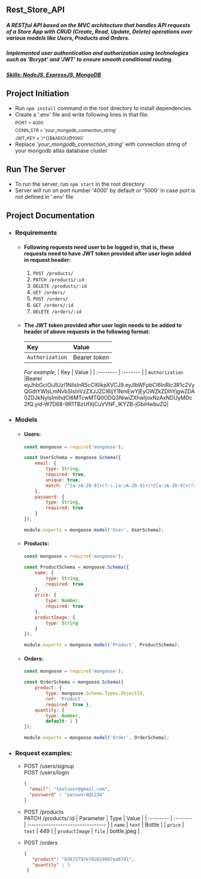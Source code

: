 ## Rest_Store_API
##### ***A RESTful API based on the MVC architecture that handles API requests of a Store App with CRUD (Create, Read, Update, Delete) operations over various models like Users, Products and Orders.***
##### ***Implemented user authentication and authorization using technologies such as 'Bcrypt' and 'JWT' to ensure smooth conditional routing.***

##### <ins>***Skills: NodeJS, ExpressJS, MongoDB***</ins>

## Project Initiation
- Run ```npm install``` command in the root directory to install dependencies.
- Create a '.env' file and write following lines in that file: <br>
  <sub>PORT = 4000</sub> <br>
  <sub>CONN_STR = 'your_mongodb_connection_string'</sub> <br>
  <sub>JWT_KEY = '/^{}$&AEIOU@1090'</sub>
- Replace '_your_mongodb_connection_string_' with connection string of your mongodb atlas database cluster

## Run The Server
- To run the server, run ```npm start``` in the root directory
- Server will run on port number '4000' by default or '5000' in case port is not defined in '.env' file

## Project Documentation
- ### Requirements
  - #### Following requests need user to be logged in, that is, these requests need to have JWT token provided after user login added in request header: <br>
    1. ```POST /products/```
    2. ```PATCH /products/:id```
    3. ```DELETE /products/:id```
    4. ```GET /orders/```
    5. ```POST /orders/```
    6. ```GET /orders/:id```
    7. ```DELETE /orders/:id```
  - #### The JWT token provided after user login needs to be added to header of above requests in the following format: <br>
      | Key | Value     |
      | :-------- | :------- |
      | `Authorization`      | Bearer _token_ |

    _For example,_
    | Key | Value     |
    | :-------- | :------- |
    | `Authorization`      |Bearer eyJhbGciOiJIUzI1NiIsInR5cCI6IkpXVCJ9.eyJlbWFpbCI6InRlc3R1c2VyQGdtYWlsLmNvbSIsInVzZXJJZCI6IjY1NmEwYjEyOWZkZDlhYjgwZDA0ZDJkNyIsImlhdCI6MTcwMTQ0ODQ3NiwiZXhwIjoxNzAxNDUyMDc2fQ.yid-W7D68-9R1TBzUfXjCuVVNF_lKYZB-jGbiHwbuZQ|
   
- ### Models
  - #### Users:
    ```javascript
    const mongoose = require('mongoose');

    const UserSchema = mongoose.Schema({
        email: {
            type: String,
            required: true,
            unique: true,
            match: /^[a-zA-Z0-9]+(?:\.[a-zA-Z0-9]+)*@[a-zA-Z0-9]+(?:\.[a-zA-Z0-9]+)*$/
        },
        password: {
            type: String,
            required: true
        }
    });
    
    module.exports = mongoose.model('User', UserSchema);
    ```

  - #### Products:
    ```javascript
    const mongoose = require('mongoose');

    const ProductSchema = mongoose.Schema({
        name: {
            type: String,
            required: true
        },
        price: {
            type: Number,
            required: true
        },
        productImage: {
            type: String
        }
    });
    
    module.exports = mongoose.model('Product', ProductSchema);
    ```

  - #### Orders:
    ```javascript
    const mongoose = require('mongoose');

    const OrderSchema = mongoose.Schema({
        product: { 
            type: mongoose.Schema.Types.ObjectId, 
            ref: 'Product',
            required: true },
        quantity: { 
            type: Number, 
            default: 1 }
    });
    
    module.exports = mongoose.model('Order', OrderSchema);
    ```

- ### Request examples: <br>
  - POST /users/signup <br>
    POST /users/login
       ```json
       {
         "email": "testuser@gmail.com",
         "password" : "password@1234"
       }
       ```
  - POST /products <br>
    PATCH /products/:id
      | Parameter | Type     | Value                       |
      | :-------- | :------- | :-------------------------------- |
      | `name`      | `text` | Bottle |
      | `price`      | `text` | 449 |
      | `productImage`      | `file` | bottle.jpeg |

  - POST /orders
      ```json
      {
         "product": "65672797e702619807eab781",
         "quantity" : 3
       }
       ```
   
